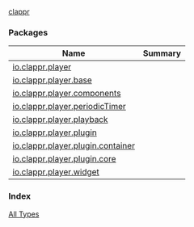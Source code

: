 [clappr](.)

### Packages

| Name | Summary |
|---|---|
| [io.clappr.player](io.clappr.player/index.md) |  |
| [io.clappr.player.base](io.clappr.player.base/index.md) |  |
| [io.clappr.player.components](io.clappr.player.components/index.md) |  |
| [io.clappr.player.periodicTimer](io.clappr.player.periodic-timer/index.md) |  |
| [io.clappr.player.playback](io.clappr.player.playback/index.md) |  |
| [io.clappr.player.plugin](io.clappr.player.plugin/index.md) |  |
| [io.clappr.player.plugin.container](io.clappr.player.plugin.container/index.md) |  |
| [io.clappr.player.plugin.core](io.clappr.player.plugin.core/index.md) |  |
| [io.clappr.player.widget](io.clappr.player.widget/index.md) |  |

### Index

[All Types](alltypes/index.md)